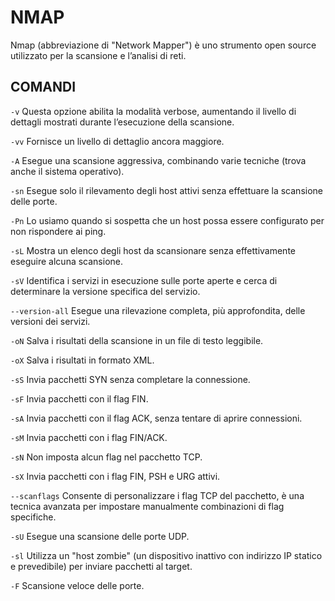 # NMAP

Nmap (abbreviazione di "Network Mapper") è uno strumento open source utilizzato per la scansione e l’analisi di reti.

## COMANDI

```-v```
Questa opzione abilita la modalità verbose, aumentando il livello di dettagli mostrati durante l’esecuzione della scansione.

```-vv```
Fornisce un livello di dettaglio ancora maggiore.

```-A```
Esegue una scansione aggressiva, combinando varie tecniche (trova anche il sistema operativo).

```-sn```
Esegue solo il rilevamento degli host attivi senza effettuare la scansione delle porte.

```-Pn```
Lo usiamo quando si sospetta che un host possa essere configurato per non rispondere ai ping.

```-sL```
Mostra un elenco degli host da scansionare senza effettivamente eseguire alcuna scansione.

```-sV```
Identifica i servizi in esecuzione sulle porte aperte e cerca di determinare la versione specifica del servizio.

```--version-all```
Esegue una rilevazione completa, più approfondita, delle versioni dei servizi.

```-oN```
Salva i risultati della scansione in un file di testo leggibile.

```-oX```
Salva i risultati in formato XML.

```-sS```
Invia pacchetti SYN senza completare la connessione.

```-sF```
Invia pacchetti con il flag FIN.

```-sA```
Invia pacchetti con il flag ACK, senza tentare di aprire connessioni.

```-sM``` 
Invia pacchetti con i flag FIN/ACK.

```-sN```
Non imposta alcun flag nel pacchetto TCP.

```-sX```
Invia pacchetti con i flag FIN, PSH e URG attivi.

```--scanflags```
Consente di personalizzare i flag TCP del pacchetto, è una tecnica avanzata per impostare manualmente combinazioni di flag specifiche.

```-sU```
Esegue una scansione delle porte UDP.

```-sl```
Utilizza un "host zombie" (un dispositivo inattivo con indirizzo IP statico e prevedibile) per inviare pacchetti al target.

```-F```
Scansione veloce delle porte.
